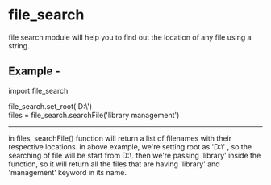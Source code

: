 # file_search

file search module will help you to find out the location of any file using a string.

Example -
-------------------------------------------------------
import file_search

file_search.set_root('D:\\')      
files = file_search.searchFile('library management')

--------------------------------------------------------

in files, searchFile() function will return a list of filenames with their respective locations.
in above example, we're setting root as 'D:\\' , so the searching of file will be start from D:\\.
then we're passing 'library' inside the function, so it will return all the files that are having 'library' and 'management' keyword in its name.





